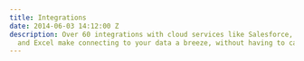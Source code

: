 ```yaml
---
title: Integrations
date: 2014-06-03 14:12:00 Z
description: Over 60 integrations with cloud services like Salesforce, Google Analytics
  and Excel make connecting to your data a breeze, without having to call I.T.
---
```


